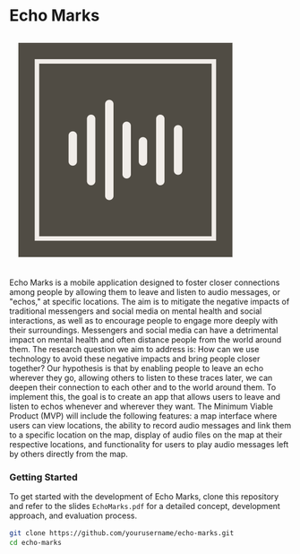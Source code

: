 # Echo Marks

![Echo Marks](EchoMarks.png)

Echo Marks is a mobile application designed to foster closer connections among people by allowing them to leave and listen to audio messages, or "echos," at specific locations. The aim is to mitigate the negative impacts of traditional messengers and social media on mental health and social interactions, as well as to encourage people to engage more deeply with their surroundings. Messengers and social media can have a detrimental impact on mental health and often distance people from the world around them. The research question we aim to address is: How can we use technology to avoid these negative impacts and bring people closer together? Our hypothesis is that by enabling people to leave an echo wherever they go, allowing others to listen to these traces later, we can deepen their connection to each other and to the world around them. To implement this, the goal is to create an app that allows users to leave and listen to echos whenever and wherever they want. The Minimum Viable Product (MVP) will include the following features: a map interface where users can view locations, the ability to record audio messages and link them to a specific location on the map, display of audio files on the map at their respective locations, and functionality for users to play audio messages left by others directly from the map.

### Getting Started

To get started with the development of Echo Marks, clone this repository and refer to the slides `EchoMarks.pdf` for a detailed concept, development approach, and evaluation process.

```bash
git clone https://github.com/yourusername/echo-marks.git
cd echo-marks